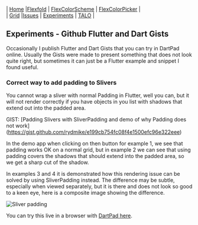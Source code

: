 | [Home](README)   |[Flexfold](flexfold)    | [FlexColorScheme](colorscheme) | [FlexColorPicker](colorpicker) |  
| [Grid](gridview) |[Issues](flutterissues) | [Experiments](experiments)     | [TALO](talo)                   |

## Experiments - Github Flutter and Dart Gists

Occasionally I publish Flutter and Dart Gists that you can try in DartPad online. Usually the Gists were made
to present something that does not look quite right, but sometimes it can just be a Flutter example and snippet 
I found useful.

### Correct way to add padding to Slivers

You cannot wrap a sliver with normal Padding in Flutter, well you can, but it will not render correctly if
you have objects in you list with shadows that extend out into the padded area.

GIST: [Padding Slivers with SliverPadding and demo of why Padding does not work]
(https://gist.github.com/rydmike/e199cb754fc08f4e1500efc96e322eee)

In the demo app when clicking on then button for example 1, we see that padding works OK on a normal grid, 
but in example 2 we can see that using padding covers the shadows that should extend into the padded area,
so we get a sharp cut of the shadow.

In examples 3 and 4 it is demonstrated how this rendering issue can be solved by using SliverPadding instead.
The difference may be subtle, especially when viewed separately, but it is there and does not look so good to a 
keen eye, here is a composite image showing the difference.

<img src="https://rydmike.com/assets/sliverpadding.png?raw=true" alt="Sliver padding"/>


You can try this live in a browser with [DartPad here](https://www.dartpad.dev/e199cb754fc08f4e1500efc96e322eee?).
